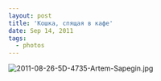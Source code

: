 ```yaml
---
layout: post
title: 'Кошка, спящая в кафе'
date: Sep 14, 2011
tags:
  - photos
---
```


![2011-08-26-5D-4735-Artem-Sapegin.jpg](photo://154)

